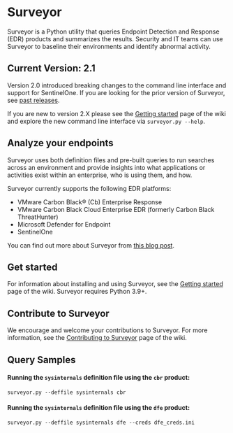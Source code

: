 # Surveyor

Surveyor is a Python utility that queries Endpoint Detection and Response (EDR)
products and summarizes the results. Security and IT teams can use Surveyor to
baseline their environments and identify abnormal activity.

## Current Version: 2.1

Version 2.0 introduced breaking changes to the command line interface and support for SentinelOne. 
If you are looking for the prior version of Surveyor, see [past releases](https://github.com/redcanaryco/surveyor/releases).

If you are new to version 2.X please see the [Getting started](https://github.com/redcanaryco/surveyor/wiki/Getting-started) page of the wiki
and explore the new command line interface via `surveyor.py --help`.

## Analyze your endpoints

Surveyor uses both definition files and pre-built queries to run searches across
an environment and provide insights into what applications or activities exist
within an enterprise, who is using them, and how.

Surveyor currently supports the following EDR platforms:

- VMware Carbon Black® (Cb) Enterprise Response
- VMware Carbon Black Cloud Enterprise EDR (formerly Carbon Black ThreatHunter)
- Microsoft Defender for Endpoint
- SentinelOne

You can find out more about Surveyor from [this blog post](https://redcanary.com/blog/carbon-black-response-how-tos-surveyor/).

## Get started

For information about installing and using Surveyor, see the [Getting started](https://github.com/redcanaryco/surveyor/wiki/Getting-started)
page of the wiki. Surveyor requires Python 3.9+.

## Contribute to Surveyor

We encourage and welcome your contributions to Surveyor. For more information,
see the [Contributing to Surveyor](https://github.com/redcanaryco/surveyor/wiki/Contributing-to-Surveyor)
page of the wiki.

## Query Samples

#### Running the `sysinternals` definition file using the `cbr` product:

```
surveyor.py --deffile sysinternals cbr
```

#### Running the `sysinternals` definition file using the `dfe` product:

```
surveyor.py --deffile sysinternals dfe --creds dfe_creds.ini
```